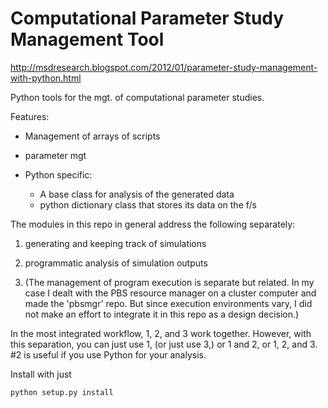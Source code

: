 Computational Parameter Study Management Tool
====

http://msdresearch.blogspot.com/2012/01/parameter-study-management-with-python.html


Python tools for the mgt. of computational parameter studies.

Features:
* Management of arrays of scripts

* parameter mgt

* Python specific: 
   - A base class for analysis of the generated data 
   - python dictionary class that stores its data on the f/s

The modules in this repo in general address the following separately:

1. generating and keeping track of simulations

2. programmatic analysis of simulation outputs

3. (The management of program execution is separate but related. In my case I dealt with the PBS resource manager on a cluster computer and made the 'pbsmgr' repo. But since execution environments vary, I did not make an effort to integrate it in this repo as a design decision.)

In the most integrated workflow, 1, 2, and 3 work together. However, with this separation, you can just use 1, (or just use 3,) or 1 and 2, or 1, 2, and 3. #2 is useful if you use Python for your analysis. 


Install with just

    python setup.py install

